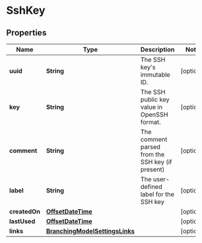 # SshKey

## Properties
Name | Type | Description | Notes
------------ | ------------- | ------------- | -------------
**uuid** | **String** | The SSH key&#x27;s immutable ID. |  [optional]
**key** | **String** | The SSH public key value in OpenSSH format. |  [optional]
**comment** | **String** | The comment parsed from the SSH key (if present) |  [optional]
**label** | **String** | The user-defined label for the SSH key |  [optional]
**createdOn** | [**OffsetDateTime**](OffsetDateTime.md) |  |  [optional]
**lastUsed** | [**OffsetDateTime**](OffsetDateTime.md) |  |  [optional]
**links** | [**BranchingModelSettingsLinks**](BranchingModelSettingsLinks.md) |  |  [optional]
